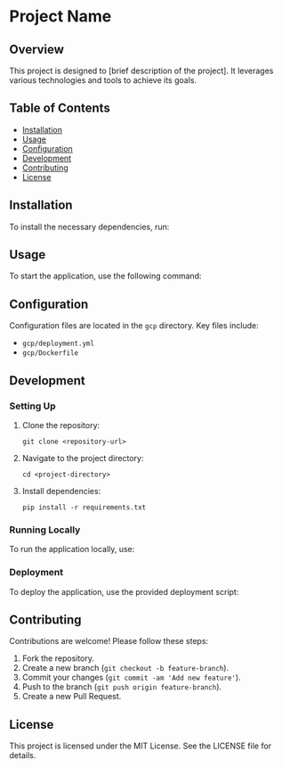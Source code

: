 # Project Name

## Overview
This project is designed to [brief description of the project]. It leverages various technologies and tools to achieve its goals.

## Table of Contents
- [Installation](#installation)
- [Usage](#usage)
- [Configuration](#configuration)
- [Development](#development)
- [Contributing](#contributing)
- [License](#license)

## Installation
To install the necessary dependencies, run:

## Usage
To start the application, use the following command:

## Configuration
Configuration files are located in the `gcp` directory. Key files include:
- `gcp/deployment.yml`
- `gcp/Dockerfile`

## Development
### Setting Up
1. Clone the repository:
    ```shell
    git clone <repository-url>
    ```
2. Navigate to the project directory:
    ```shell
    cd <project-directory>
    ```
3. Install dependencies:
    ```shell
    pip install -r requirements.txt
    ```

### Running Locally
To run the application locally, use:

### Deployment
To deploy the application, use the provided deployment script:

## Contributing
Contributions are welcome! Please follow these steps:
1. Fork the repository.
2. Create a new branch (`git checkout -b feature-branch`).
3. Commit your changes (`git commit -am 'Add new feature'`).
4. Push to the branch (`git push origin feature-branch`).
5. Create a new Pull Request.

## License
This project is licensed under the MIT License. See the LICENSE file for details.
